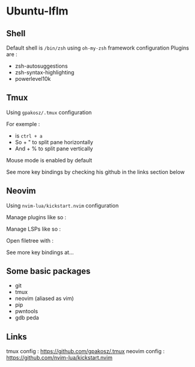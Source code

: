 # Ubuntu-lflm
## Shell
Default shell is `/bin/zsh` using `oh-my-zsh` framework configuration
Plugins are :
  - zsh-autosuggestions
  - zsh-syntax-highlighting
  - powerlevel10k

## Tmux
Using `gpakosz/.tmux` configuration

For exemple :
  - <prefix> is `ctrl + a`
  - So <prefix> + " to split pane horizontally
  - And <prefix> + % to split pane vertically

Mouse mode is enabled by default

See more key bindings by checking his github in the links section below

## Neovim
Using `nvim-lua/kickstart.nvim` configuration

Manage plugins like so :

Manage LSPs like so :

Open filetree with :

See more key bindings at...

## Some basic packages
- git
- tmux
- neovim (aliased as vim)
- pip
- pwntools
- gdb peda

## Links
tmux config : https://github.com/gpakosz/.tmux
neovim config : https://github.com/nvim-lua/kickstart.nvim

